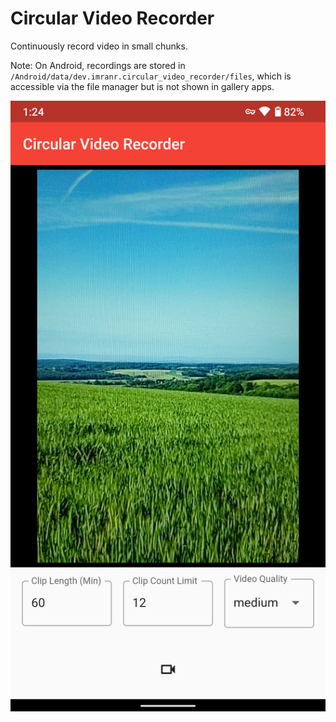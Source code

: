 # Circular Video Recorder

Continuously record video in small chunks.

Note: On Android, recordings are stored in `/Android/data/dev.imranr.circular_video_recorder/files`, which is accessible via the file manager but is not shown in gallery apps.

![Screenshot](./assets/screenshots/screenshot1.png)
